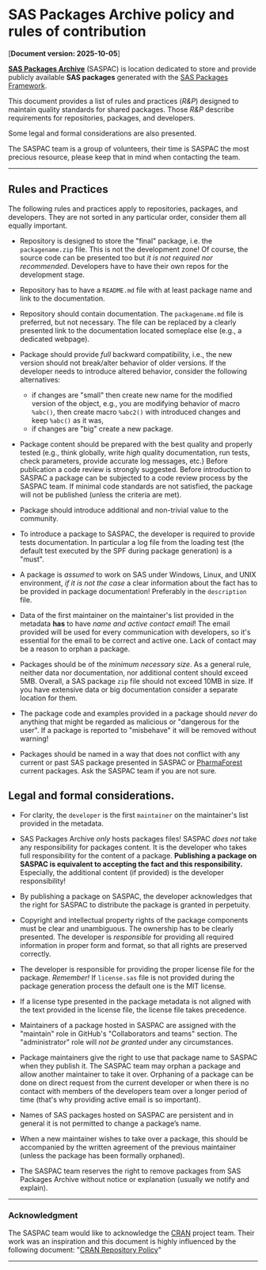 # SAS Packages Archive policy and rules of contribution

[**Document version: 2025-10-05**]

[**SAS Packages Archive**](https://github.com/SASPAC) (SASPAC) is location dedicated to store and provide publicly available **SAS packages** generated with the [SAS Packages Framework](https://github.com/yabwon/SAS_PACKAGES).

This document provides a list of rules and practices (*R&P*) designed to maintain quality standards for shared packages. Those *R&P* describe requirements for repositories, packages, and developers.

Some legal and formal considerations are also presented.

The SASPAC team is a group of volunteers, their time is SASPAC the most precious resource, please keep that in mind when contacting the team.

---

## Rules and Practices

The following rules and practices apply to repositories, packages, and developers. They are not sorted in any particular order, consider them all equally important.

- Repository is designed to store the "final" package, i.e. the `packagename.zip` file. This is not the development zone! Of course, the source code can be presented too but *it is not required nor recommended*. Developers have to have their own repos for the development stage. 

- Repository has to have a `README.md` file with at least package name and link to the documentation.

- Repository should contain documentation. The `packagename.md` file is preferred, but not necessary. The file can be replaced by a clearly presented link to the documentation located someplace else (e.g., a dedicated webpage).

- Package should provide *full* backward compatibility, i.e., the new version should not break/alter behavior of older versions. If the developer needs to introduce altered behavior, consider the following alternatives:
  - if changes are "small" then create new name for the modified version of the object, e.g., you are modifying behavior of macro `%abc()`, then create macro `%abc2()` with introduced changes and keep `%abc()` as it was,
  - if changes are "big" create a new package.

- Package content should be prepared with the best quality and properly tested (e.g., think globally, write *high* quality documentation, run tests, check parameters, provide accurate log messages, etc.) Before publication a code review is strongly suggested. Before introduction to SASPAC a package can be subjected to a code review process by the SASPAC team. If minimal code standards are not satisfied, the package will not be published (unless the criteria are met).

- Package should introduce additional and non-trivial value to the community.

- To introduce a package to SASPAC, the developer is required to provide tests documentation. In particular a log file from the loading test (the default test executed by the SPF during package generation) is a "must".

- A package is *assumed* to work on SAS under Windows, Linux, and UNIX environment, *if it is not the case* a clear information about the fact has to be provided in package documentation! Preferably in the `description` file.

- Data of the first maintainer on the maintainer's list provided in the metadata **has** to have *name and active contact email*! The email provided will be used for every communication with developers, so it's essential for the email to be correct and active one. Lack of contact may be a reason to orphan a package.

- Packages should be of the *minimum necessary size*. As a general rule, neither data nor documentation, nor additional content should exceed 5MB. Overall, a SAS package `zip` file should not exceed 10MB in size. If you have extensive data or big documentation consider a separate location for them.

- The package code and examples provided in a package should *never* do anything that might be regarded as malicious or "dangerous for the user". If a package is reported to "misbehave" it will be removed without warning!

- Packages should be named in a way that does not conflict with any current or past SAS package presented in SASPAC or [PharmaForest](https://github.com/PharmaForest) current packages. Ask the SASPAC team if you are not sure.

## Legal and formal considerations.

- For clarity, the `developer` is the first `maintainer` on the maintainer's list provided in the metadata.

- SAS Packages Archive *only* hosts packages files! SASPAC *does not* take any responsibility for packages content. It is the developer who takes full responsibility for the content of a package. **Publishing a package on SASPAC is equivalent to accepting the fact and this responsibility.** Especially, the additional content (if provided) is the developer responsibility!

- By publishing a package on SASPAC, the developer acknowledges that the right for SASPAC to distribute the package is granted in perpetuity. 

- Copyright and intellectual property rights of the package components must be clear and unambiguous. The ownership has to be clearly presented. The developer is *responsible* for providing all required information in proper form and format, so that all rights are preserved correctly.

- The developer is responsible for providing the proper license file for the package. *Remember!* If `license.sas` file is not provided during the package generation process the default one is the MIT license.

- If a license type presented in the package metadata is not aligned with the text provided in the license file, the license file takes precedence.

- Maintainers of a package hosted in SASPAC are assigned with the "maintain" role in GitHub's "Collaborators and teams" section. The "administrator" role will *not be granted* under any circumstances.

- Package maintainers give the right to use that package name to SASPAC when they publish it. The SASPAC team may orphan a package and allow another maintainer to take it over. Orphaning of a package can be done on direct request from the current developer or when there is no contact with members of the developers team over a longer period of time (that's why providing active email is so important).

- Names of SAS packages hosted on SASPAC are persistent and in general it is not permitted to change a package’s name.

- When a new maintainer wishes to take over a package, this should be accompanied by the written agreement of the previous maintainer (unless the package has been formally orphaned).

- The SASPAC team reserves the right to remove packages from SAS Packages Archive without notice or explanation (usually we notify and explain).

---

### Acknowledgment 

The SASPAC team would like to acknowledge the [CRAN](https://cran.r-project.org/ "CRAN") project team. Their work was an inspiration and this document is highly influenced by the following document: "[CRAN Repository Policy](https://cran.r-project.org/web/packages/policies.html)"


---
